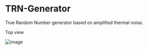 # TRN-Generator
True Random Number generator based on amplified thermal noise.
<!---
![image](https://drive.google.com/uc?export=view&id=13Kc26w20WehUby2Woa2oCrK1Yk4WDjpU)
--->

Top view

![image](https://drive.google.com/uc?export=view&id=13Kc26w20WehUby2Woa2oCrK1Yk4WDjpU)
<!---
<a href="https://drive.google.com/uc?export=view&id=13Kc26w20WehUby2Woa2oCrK1Yk4WDjpU"><img src="https://drive.google.com/uc?export=view&id=13Kc26w20WehUby2Woa2oCrK1Yk4WDjpU" style="width: 500px; max-width: 20%; height: auto" title="Click for the larger version." /></a>
--->
<!---
<a href="https://drive.google.com/uc?export=view&id=13Kc26w20WehUby2Woa2oCrK1Yk4WDjpU"><img src="https://drive.google.com/uc?export=view&id=13Kc26w20WehUby2Woa2oCrK1Yk4WDjpU" style="width: 650px; max-width: 100%; height: auto" title="Click to enlarge picture" />
--->

<!---
![image](https://drive.google.com/uc?export=view&id=13Kc26w20WehUby2Woa2oCrK1Yk4WDjpU)

Bottom view
![image](https://drive.google.com/uc?export=view&id=13JwK5-GLE6HFXf7qy2N-qq1SR4rBqlio)

Spectrum magnitude

![image](https://drive.google.com/uc?export=view&id=15Biexxwm-6txojOZyN4R7M9b6BPBS8EX)
--->


<!---
Top
https://drive.google.com/file/d/13Kc26w20WehUby2Woa2oCrK1Yk4WDjpU/view?usp=sharing

Bottom
https://drive.google.com/file/d/13JwK5-GLE6HFXf7qy2N-qq1SR4rBqlio/view?usp=sharing

Spectrum magnitude
https://drive.google.com/file/d/15Biexxwm-6txojOZyN4R7M9b6BPBS8EX/view?usp=sharing

How-to link google drive images to Github markdown files:
https://stackoverflow.com/questions/55803682/add-google-drive-images-to-readme-md-on-github

--->
